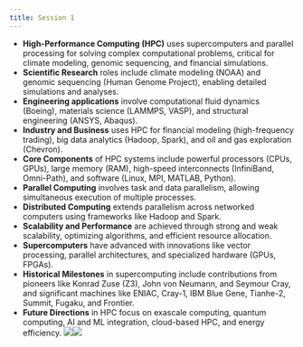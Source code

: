 ```yaml
---
title: Session 1
---
```


- **High-Performance Computing (HPC)** uses supercomputers and parallel processing for solving complex computational problems, critical for climate modeling, genomic sequencing, and financial simulations.
- **Scientific Research** roles include climate modeling (NOAA) and genomic sequencing (Human Genome Project), enabling detailed simulations and analyses.
- **Engineering applications** involve computational fluid dynamics (Boeing), materials science (LAMMPS, VASP), and structural engineering (ANSYS, Abaqus).
- **Industry and Business** uses HPC for financial modeling (high-frequency trading), big data analytics (Hadoop, Spark), and oil and gas exploration (Chevron).
- **Core Components** of HPC systems include powerful processors (CPUs, GPUs), large memory (RAM), high-speed interconnects (InfiniBand, Omni-Path), and software (Linux, MPI, MATLAB, Python).
- **Parallel Computing** involves task and data parallelism, allowing simultaneous execution of multiple processes.
- **Distributed Computing** extends parallelism across networked computers using frameworks like Hadoop and Spark.
- **Scalability and Performance** are achieved through strong and weak scalability, optimizing algorithms, and efficient resource allocation.
- **Supercomputers** have advanced with innovations like vector processing, parallel architectures, and specialized hardware (GPUs, FPGAs).
- **Historical Milestones** in supercomputing include contributions from pioneers like Konrad Zuse (Z3), John von Neumann, and Seymour Cray, and significant machines like ENIAC, Cray-1, IBM Blue Gene, Tianhe-2, Summit, Fugaku, and Frontier.
- **Future Directions** in HPC focus on exascale computing, quantum computing, AI and ML integration, cloud-based HPC, and energy efficiency.
![](../attachments/cleanshot-2025-09-02-at-1120452x.png)![](../attachments/cleanshot-2025-09-02-at-1120542x.png)